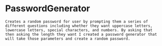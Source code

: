 # PasswordGenerator
    Creates a random password for user by prompting them a series of different questions including whether they want uppercase letters, lowercase letters, special characters, and numbers. By asking that then asking the length they want I created a password generator that will take those parameters and create a random password.